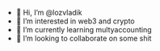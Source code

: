 - 👋 Hi, I’m @lozvladik
- 👀 I’m interested in web3 and crypto
- 🌱 I’m currently learning multyaccounting
- 💞️ I’m looking to collaborate on some shit

<!---
lozvladik/lozvladik is a ✨ special ✨ repository because its `README.md` (this file) appears on your GitHub profile.
You can click the Preview link to take a look at your changes.
--->

